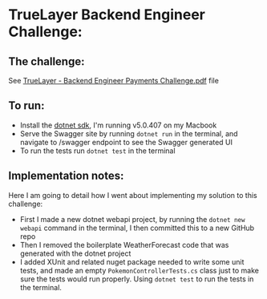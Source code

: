 # TrueLayer Backend Engineer Challenge:

## The challenge:
See [TrueLayer - Backend Engineer Payments Challenge.pdf](https://github.com/adamfriswell/TrueLayerBackendEngineerChallenge/blob/master/readme.md) file

## To run:
* Install the [dotnet sdk](https://dotnet.microsoft.com/en-us/download), I'm running v5.0.407 on my Macbook
* Serve the Swagger site by running `dotnet run` in the terminal, and navigate to /swagger endpoint to see the Swagger generated UI
* To run the tests run `dotnet test` in the terminal

## Implementation notes:
Here I am going to detail how I went about implementing my solution to this challenge:
* First I made a new dotnet webapi project, by running the `dotnet new webapi` command in the terminal, I then committed this to a new GitHub repo
* Then I removed the boilerplate WeatherForecast code that was generated with the dotnet project
* I added XUnit and related nuget package needed to write some unit tests, and made an empty `PokemonControllerTests.cs` class just to make sure the tests would run properly. Using `dotnet test` to run the tests in the terminal.
